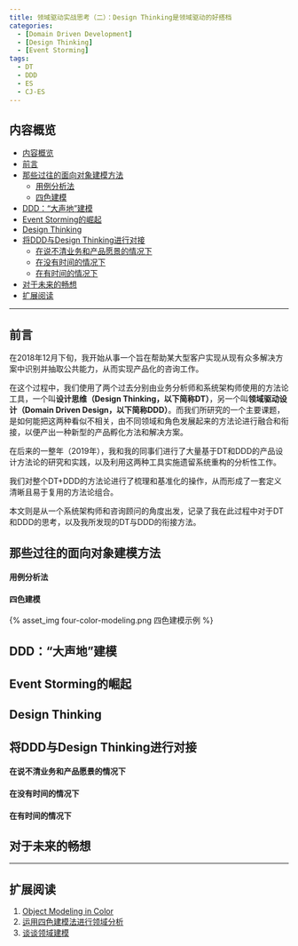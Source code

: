 ```yaml
---
title: 领域驱动实战思考（二）：Design Thinking是领域驱动的好搭档
categories:
  - [Domain Driven Development]
  - [Design Thinking]
  - [Event Storming]
tags:
  - DT
  - DDD
  - ES
  - CJ-ES
---
```


## 内容概览

- [内容概览](#%e5%86%85%e5%ae%b9%e6%a6%82%e8%a7%88)
- [前言](#%e5%89%8d%e8%a8%80)
- [那些过往的面向对象建模方法](#%e9%82%a3%e4%ba%9b%e8%bf%87%e5%be%80%e7%9a%84%e9%9d%a2%e5%90%91%e5%af%b9%e8%b1%a1%e5%bb%ba%e6%a8%a1%e6%96%b9%e6%b3%95)
    - [用例分析法](#%e7%94%a8%e4%be%8b%e5%88%86%e6%9e%90%e6%b3%95)
    - [四色建模](#%e5%9b%9b%e8%89%b2%e5%bb%ba%e6%a8%a1)
- [DDD：“大声地”建模](#ddd%e5%a4%a7%e5%a3%b0%e5%9c%b0%e5%bb%ba%e6%a8%a1)
- [Event Storming的崛起](#event-storming%e7%9a%84%e5%b4%9b%e8%b5%b7)
- [Design Thinking](#design-thinking)
- [将DDD与Design Thinking进行对接](#%e5%b0%86ddd%e4%b8%8edesign-thinking%e8%bf%9b%e8%a1%8c%e5%af%b9%e6%8e%a5)
    - [在说不清业务和产品愿景的情况下](#%e5%9c%a8%e8%af%b4%e4%b8%8d%e6%b8%85%e4%b8%9a%e5%8a%a1%e5%92%8c%e4%ba%a7%e5%93%81%e6%84%bf%e6%99%af%e7%9a%84%e6%83%85%e5%86%b5%e4%b8%8b)
    - [在没有时间的情况下](#%e5%9c%a8%e6%b2%a1%e6%9c%89%e6%97%b6%e9%97%b4%e7%9a%84%e6%83%85%e5%86%b5%e4%b8%8b)
    - [在有时间的情况下](#%e5%9c%a8%e6%9c%89%e6%97%b6%e9%97%b4%e7%9a%84%e6%83%85%e5%86%b5%e4%b8%8b)
- [对于未来的畅想](#%e5%af%b9%e4%ba%8e%e6%9c%aa%e6%9d%a5%e7%9a%84%e7%95%85%e6%83%b3)
- [扩展阅读](#%e6%89%a9%e5%b1%95%e9%98%85%e8%af%bb)

---

## 前言

在2018年12月下旬，我开始从事一个旨在帮助某大型客户实现从现有众多解决方案中识别并抽取公共能力，从而实现产品化的咨询工作。

在这个过程中，我们使用了两个过去分别由业务分析师和系统架构师使用的方法论工具，一个叫**设计思维（Design Thinking，以下简称DT）**，另一个叫**领域驱动设计（Domain Driven Design，以下简称DDD）**。而我们所研究的一个主要课题，是如何能把这两种看似不相关，由不同领域和角色发展起来的方法论进行融合和衔接，以便产出一种新型的产品孵化方法和解决方案。

在后来的一整年（2019年），我和我的同事们进行了大量基于DT和DDD的产品设计方法论的研究和实践，以及利用这两种工具实施遗留系统重构的分析性工作。

我们对整个DT+DDD的方法论进行了梳理和基准化的操作，从而形成了一套定义清晰且易于复用的方法论组合。

本文则是从一个系统架构师和咨询顾问的角度出发，记录了我在此过程中对于DT和DDD的思考，以及我所发现的DT与DDD的衔接方法。

## 那些过往的面向对象建模方法

#### 用例分析法

#### 四色建模

{% asset_img four-color-modeling.png 四色建模示例 %}

## DDD：“大声地”建模

## Event Storming的崛起

## Design Thinking

## 将DDD与Design Thinking进行对接

#### 在说不清业务和产品愿景的情况下

#### 在没有时间的情况下

#### 在有时间的情况下

## 对于未来的畅想

---

## 扩展阅读

1. [Object Modeling in Color](https://en.wikipedia.org/wiki/Object_Modeling_in_Color)
2. [运用四色建模法进行领域分析](https://www.infoq.cn/article/xh-four-color-modeling)
3. [谈谈领域建模](http://www.fanyilun.me/2018/04/08/%E8%B0%88%E8%B0%88%E9%A2%86%E5%9F%9F%E5%BB%BA%E6%A8%A1/)